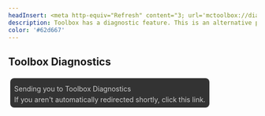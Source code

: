 ```yaml
---
headInsert: <meta http-equiv="Refresh" content="3; url='mctoolbox://diag'">
description: Toolbox has a diagnostic feature. This is an alternative place to access it if the page is unavailable.
color: '#62d667'
---
```

## Toolbox Diagnostics
<div><a class="home-content-container" style="border-radius:8px;background: #333;padding:8px;color:#ccc;display:inline-block;margin:4px;line-height: 0;" href="mctoolbox://diag"><p class="dreamsdb infotitle">Sending you to Toolbox Diagnostics</p><p class="dreamsdb infostats" style="display: block;line-height: 16px;margin: 0;">If you aren't automatically redirected shortly, click this link.</p></a></div>
<style>a.home-content-container{text-decoration:none}</style>
